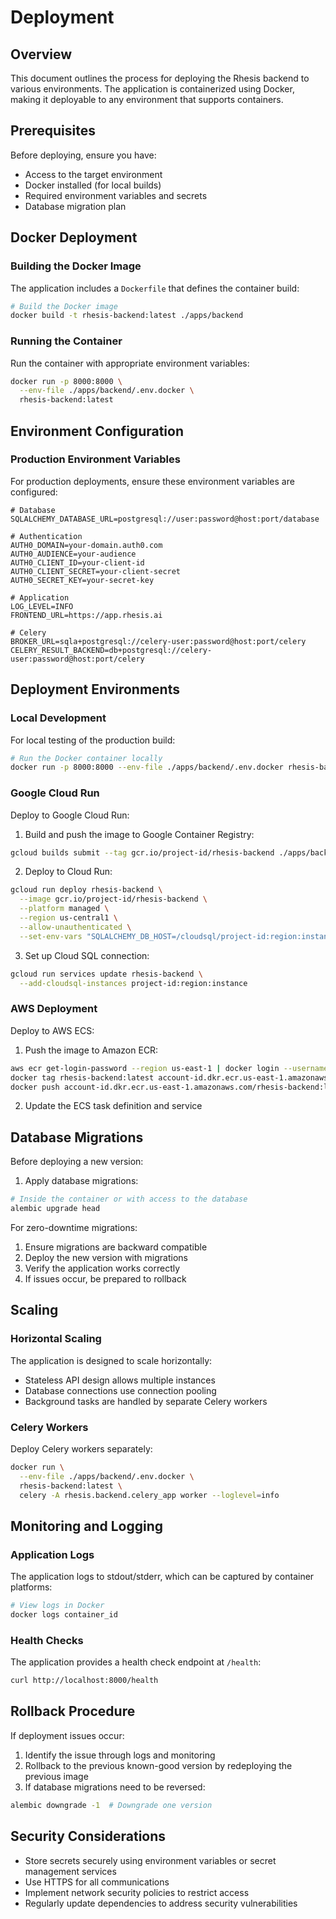 # Deployment

## Overview

This document outlines the process for deploying the Rhesis backend to various environments. The application is containerized using Docker, making it deployable to any environment that supports containers.

## Prerequisites

Before deploying, ensure you have:

- Access to the target environment
- Docker installed (for local builds)
- Required environment variables and secrets
- Database migration plan

## Docker Deployment

### Building the Docker Image

The application includes a `Dockerfile` that defines the container build:

```bash
# Build the Docker image
docker build -t rhesis-backend:latest ./apps/backend
```

### Running the Container

Run the container with appropriate environment variables:

```bash
docker run -p 8000:8000 \
  --env-file ./apps/backend/.env.docker \
  rhesis-backend:latest
```

## Environment Configuration

### Production Environment Variables

For production deployments, ensure these environment variables are configured:

```
# Database
SQLALCHEMY_DATABASE_URL=postgresql://user:password@host:port/database

# Authentication
AUTH0_DOMAIN=your-domain.auth0.com
AUTH0_AUDIENCE=your-audience
AUTH0_CLIENT_ID=your-client-id
AUTH0_CLIENT_SECRET=your-client-secret
AUTH0_SECRET_KEY=your-secret-key

# Application
LOG_LEVEL=INFO
FRONTEND_URL=https://app.rhesis.ai

# Celery
BROKER_URL=sqla+postgresql://celery-user:password@host:port/celery
CELERY_RESULT_BACKEND=db+postgresql://celery-user:password@host:port/celery
```

## Deployment Environments

### Local Development

For local testing of the production build:

```bash
# Run the Docker container locally
docker run -p 8000:8000 --env-file ./apps/backend/.env.docker rhesis-backend:latest
```

### Google Cloud Run

Deploy to Google Cloud Run:

1. Build and push the image to Google Container Registry:

```bash
gcloud builds submit --tag gcr.io/project-id/rhesis-backend ./apps/backend
```

2. Deploy to Cloud Run:

```bash
gcloud run deploy rhesis-backend \
  --image gcr.io/project-id/rhesis-backend \
  --platform managed \
  --region us-central1 \
  --allow-unauthenticated \
  --set-env-vars "SQLALCHEMY_DB_HOST=/cloudsql/project-id:region:instance"
```

3. Set up Cloud SQL connection:

```bash
gcloud run services update rhesis-backend \
  --add-cloudsql-instances project-id:region:instance
```

### AWS Deployment

Deploy to AWS ECS:

1. Push the image to Amazon ECR:

```bash
aws ecr get-login-password --region us-east-1 | docker login --username AWS --password-stdin account-id.dkr.ecr.us-east-1.amazonaws.com
docker tag rhesis-backend:latest account-id.dkr.ecr.us-east-1.amazonaws.com/rhesis-backend:latest
docker push account-id.dkr.ecr.us-east-1.amazonaws.com/rhesis-backend:latest
```

2. Update the ECS task definition and service

## Database Migrations

Before deploying a new version:

1. Apply database migrations:

```bash
# Inside the container or with access to the database
alembic upgrade head
```

For zero-downtime migrations:

1. Ensure migrations are backward compatible
2. Deploy the new version with migrations
3. Verify the application works correctly
4. If issues occur, be prepared to rollback

## Scaling

### Horizontal Scaling

The application is designed to scale horizontally:

- Stateless API design allows multiple instances
- Database connections use connection pooling
- Background tasks are handled by separate Celery workers

### Celery Workers

Deploy Celery workers separately:

```bash
docker run \
  --env-file ./apps/backend/.env.docker \
  rhesis-backend:latest \
  celery -A rhesis.backend.celery_app worker --loglevel=info
```

## Monitoring and Logging

### Application Logs

The application logs to stdout/stderr, which can be captured by container platforms:

```bash
# View logs in Docker
docker logs container_id
```

### Health Checks

The application provides a health check endpoint at `/health`:

```bash
curl http://localhost:8000/health
```

## Rollback Procedure

If deployment issues occur:

1. Identify the issue through logs and monitoring
2. Rollback to the previous known-good version by redeploying the previous image
3. If database migrations need to be reversed:

```bash
alembic downgrade -1  # Downgrade one version
```

## Security Considerations

- Store secrets securely using environment variables or secret management services
- Use HTTPS for all communications
- Implement network security policies to restrict access
- Regularly update dependencies to address security vulnerabilities 